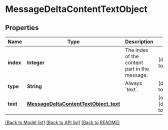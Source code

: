 # MessageDeltaContentTextObject
## Properties

| Name | Type | Description | Notes |
|------------ | ------------- | ------------- | -------------|
| **index** | **Integer** | The index of the content part in the message. | [default to null] |
| **type** | **String** | Always &#x60;text&#x60;. | [default to null] |
| **text** | [**MessageDeltaContentTextObject_text**](MessageDeltaContentTextObject_text.md) |  | [optional] [default to null] |

[[Back to Model list]](../README.md#documentation-for-models) [[Back to API list]](../README.md#documentation-for-api-endpoints) [[Back to README]](../README.md)

